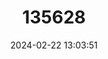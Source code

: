 ---
title: "135628"
category: "Coregonus heglingus"
draft: false
date: 2024-02-22 13:03:51
languages:
  German: ["Hägling"]
  English: ["Dwarf Limmat Whitefish"]
---